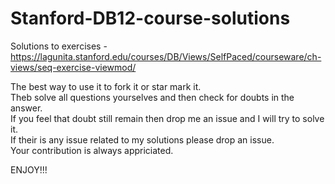 # Stanford-DB12-course-solutions

Solutions to exercises -  
https://lagunita.stanford.edu/courses/DB/Views/SelfPaced/courseware/ch-views/seq-exercise-viewmod/

The best way to use it to fork it or star mark it.  
Theb solve all questions yourselves and then check for doubts in the answer.  
If you feel that doubt still remain then drop me an issue and I will try to solve it.  
If their is any issue related to my solutions please drop an issue.  
Your contribution is always appriciated.  

ENJOY!!!
